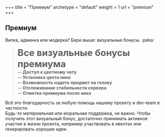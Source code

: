 +++
title = "Премиум"
archetype = "default"
weight = 1
url = "premium"
+++

## Премиум
<gray>Випка, админка или модерка? Бери выше: визуальные бонусы. :peka:</gray>

><font style = "font-size: 1.85rem">**Все визуальные бонусы премиума**</font>\
**-- Доступ к цветному чату**\
**-- Установка цвета ника**\
**-- Возможность надеть предмет на голову**\
**-- Отслеживание стабильности сервера**\
**-- Отметка премиума после ника**

Всё это благодарность за любую помощь нашему проекту и dev-team в частности.\
Будь-то материальная или моральная поддержка, не важно.
<fifty-empty-line></fifty-empty-line>
Чтобы получить этот визуальный бонус, достаточно принимать активное участие в жизни проекта, например участвовать в ивентах или генерировать хорошие идеи.


